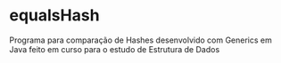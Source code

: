 # equalsHash
Programa para comparação de Hashes desenvolvido com Generics em Java feito em curso para o estudo de Estrutura de Dados
